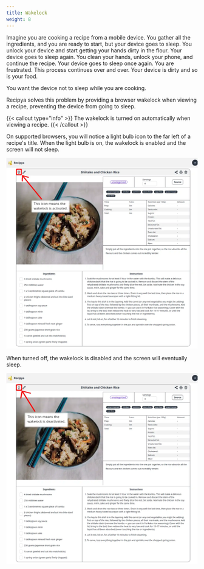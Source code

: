 ```yaml
---
title: Wakelock
weight: 8
---
```


Imagine you are cooking a recipe from a mobile device. You gather all the ingredients, and you are ready to start, 
but your device goes to sleep. You unlock your device and start getting your hands dirty in the flour. Your device 
goes to sleep again. You clean your hands, unlock your phone, and continue the recipe. Your device goes to sleep 
once again. You are frustrated. This process continues over and over. Your device is dirty and so is your food.

You want the device not to sleep while you are cooking.

Recipya solves this problem by providing a browser wakelock when viewing a recipe, preventing the device from 
going to sleep.

{{< callout type="info" >}}
The wakelock is turned on automatically when viewing a recipe.
{{< /callout >}}

On supported browsers, you will notice a light bulb icon to the far left of a recipe's title. When the light bulb 
is on, the wakelock is enabled and the screen will not sleep.

![](images/wakelock-on.webp)

When turned off, the wakelock is disabled and the screen will eventually sleep.

![](images/wakelock-off.webp)
